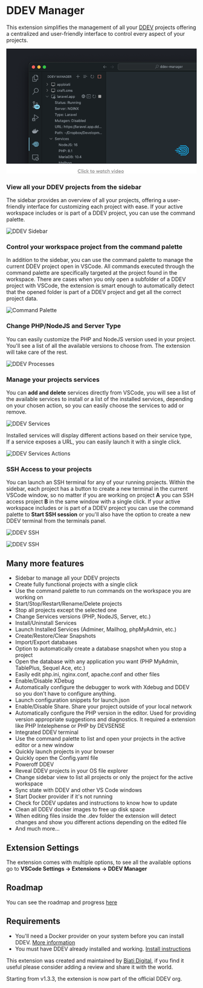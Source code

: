 # DDEV Manager

This extension simplifies the management of all your [DDEV](https://ddev.readthedocs.io/) projects offering a centralized and user-friendly interface to control every aspect of your projects.

![DDEV Preview](https://raw.githubusercontent.com/biati-digital/vscode-ddev-manager/main/assets/ddev-preview.png "DDEV Preview")

### View all your DDEV projects from the sidebar

The sidebar provides an overview of all your projects, offering a user-friendly interface for customizing each project with ease. If your active workspace includes or is part of a DDEV project, you can use the command palette.

![DDEV Sidebar](https://raw.githubusercontent.com/biati-digital/vscode-ddev-manager/main/assets/ddev-sidebar.png "DDEV Sidebar")

### Control your workspace project from the command palette

In addition to the sidebar, you can use the command palette to manage the current DDEV project open in VSCode. All commands executed through the command palette are specifically targeted at the project found in the workspace. There are cases when you only open a subfolder of a DDEV project with VSCode, the extension is smart enough to automatically detect that the opened folder is part of a DDEV project and get all the correct project data.

![Command Palette](https://raw.githubusercontent.com/biati-digital/vscode-ddev-manager/main/assets/ddev-palette.png "Command Palette")

### Change PHP/NodeJS and Server Type

You can easily customize the PHP and NodeJS version used in your project. You'll see a list of all the available versions to choose from. The extension will take care of the rest.

![DDEV Processes](https://raw.githubusercontent.com/biati-digital/vscode-ddev-manager/main/assets/ddev-service-version.png "DDEV Processes")

### Manage your projects services

You can **add and delete** services directly from VSCode, you will see a list of the available services to install or a list of the installed services, depending on your chosen action, so you can easily choose the services to add or remove.

![DDEV Services](https://raw.githubusercontent.com/biati-digital/vscode-ddev-manager/main/assets/ddev-services.png "DDEV Services")

Installed services will display different actions based on their service type, If a service exposes a URL, you can easily launch it with a single click.

![DDEV Services Actions](https://raw.githubusercontent.com/biati-digital/vscode-ddev-manager/main/assets/ddev-service-actions.png "DDEV Services Actions")

### SSH Access to your projects

You can launch an SSH terminal for any of your running projects. Within the sidebar, each project has a button to create a new terminal in the current VSCode window, so no matter if you are working on project **A** you can SSH access project **B** in the same window with a single click. If your active workspace includes or is part of a DDEV project you can use the command palette to **Start SSH session** or you'll also have the option to create a new DDEV terminal from the terminals panel.

![DDEV SSH](https://raw.githubusercontent.com/biati-digital/vscode-ddev-manager/main/assets/ddev-ssh.png "DDEV SSH")

![DDEV SSH](https://raw.githubusercontent.com/biati-digital/vscode-ddev-manager/main/assets/ddev-ssh2.png "DDEV SSH")

## Many more features

- Sidebar to manage all your DDEV projects
- Create fully functional projects with a single click
- Use the command palette to run commands on the workspace you are working on
- Start/Stop/Restart/Rename/Delete projects
- Stop all projects except the selected one
- Change Services versions (PHP, NodeJS, Server, etc.)
- Install/Uninstall Services
- Launch Installed Services (Adminer, Mailhog, phpMyAdmin, etc.)
- Create/Restore/Clear Snapshots
- Import/Export databases
- Option to automatically create a database snapshot when you stop a project
- Open the database with any application you want (PHP MyAdmin, TablePlus, Sequel Ace, etc.)
- Easily edit php.ini, nginx.conf, apache.conf and other files
- Enable/Disable XDebug
- Automatically configure the debugger to work with Xdebug and DDEV so you don't have to configure anything.
- Launch configuration snippets for launch.json
- Enable/Disable Share. Share your project outside of your local network
- Automatically configure the PHP version in the editor. Used for providing version appropriate suggestions and diagnostics. It required a extension like PHP Intelephense or PHP by DEVSENSE
- Integrated DDEV terminal
- Use the command palette to list and open your projects in the active editor or a new window
- Quickly launch projects in your browser
- Quickly open the Config.yaml file
- Poweroff DDEV
- Reveal DDEV projects in your OS file explorer
- Change sidebar view to list all projects or only the project for the active workspace
- Sync state with DDEV and other VS Code windows
- Start Docker provider if it's not running
- Check for DDEV updates and instructions to know how to update
- Clean all DDEV docker images to free up disk space
- When editing files inside the .dev folder the extension will detect changes and show you different actions depending on the edited file
- And much more...

## Extension Settings

The extension comes with multiple options, to see all the available options go to **VSCode Settings -> Extensions -> DDEV Manager**

## Roadmap

You can see the roadmap and progress [here](https://github.com/users/biati-digital/projects/1/views/1)

## Requirements

- You'll need a Docker provider on your system before you can install DDEV. [More information](https://ddev.readthedocs.io/en/stable/users/install/docker-installation/)
- You must have DDEV already installed and working. [Install instructions](https://ddev.readthedocs.io/en/stable/users/install/ddev-installation/)

This extension was created and maintained by [Biati Digital](https://www.biati.com.mx), if you find it useful please consider adding a review and share it with the world.

Starting from v1.3.3, the extension is now part of the official DDEV org.
